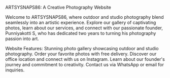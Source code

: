 ARTSYSNAPS86: A Creative Photography Website

Welcome to ARTSYSNAPS86, where outdoor and studio photography blend seamlessly into an artistic experience. Explore our gallery of captivating photos, learn about our services, and connect with our passionate founder, Punniyakotti S, who has dedicated two years to turning his photography passion into art.

Website Features:
Stunning photo gallery showcasing outdoor and studio photography.
Order your favorite photos with free delivery.
Discover our office location and connect with us on Instagram.
Learn about our founder's journey and commitment to creativity.
Contact us via WhatsApp or email for inquiries.
